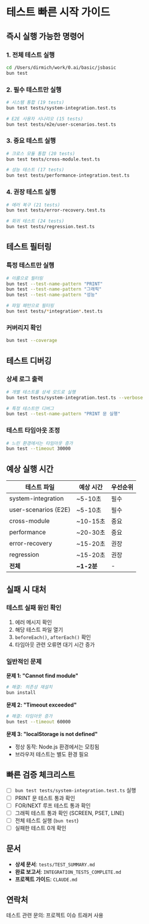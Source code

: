 # 테스트 빠른 시작 가이드

## 즉시 실행 가능한 명령어

### 1. 전체 테스트 실행
```bash
cd /Users/dirmich/work/0.ai/basic/jsbasic
bun test
```

### 2. 필수 테스트만 실행
```bash
# 시스템 통합 (19 tests)
bun test tests/system-integration.test.ts

# E2E 사용자 시나리오 (15 tests)
bun test tests/e2e/user-scenarios.test.ts
```

### 3. 중요 테스트 실행
```bash
# 크로스 모듈 통합 (20 tests)
bun test tests/cross-module.test.ts

# 성능 테스트 (17 tests)
bun test tests/performance-integration.test.ts
```

### 4. 권장 테스트 실행
```bash
# 에러 복구 (21 tests)
bun test tests/error-recovery.test.ts

# 회귀 테스트 (24 tests)
bun test tests/regression.test.ts
```

## 테스트 필터링

### 특정 테스트만 실행
```bash
# 이름으로 필터링
bun test --test-name-pattern "PRINT"
bun test --test-name-pattern "그래픽"
bun test --test-name-pattern "성능"

# 파일 패턴으로 필터링
bun test tests/*integration*.test.ts
```

### 커버리지 확인
```bash
bun test --coverage
```

## 테스트 디버깅

### 상세 로그 출력
```bash
# 개별 테스트를 상세 모드로 실행
bun test tests/system-integration.test.ts --verbose

# 특정 테스트만 디버그
bun test --test-name-pattern "PRINT 문 실행"
```

### 테스트 타임아웃 조정
```bash
# 느린 환경에서는 타임아웃 증가
bun test --timeout 30000
```

## 예상 실행 시간

| 테스트 파일 | 예상 시간 | 우선순위 |
|-----------|---------|---------|
| system-integration | ~5-10초 | 필수 |
| user-scenarios (E2E) | ~5-10초 | 필수 |
| cross-module | ~10-15초 | 중요 |
| performance | ~20-30초 | 중요 |
| error-recovery | ~15-20초 | 권장 |
| regression | ~15-20초 | 권장 |
| **전체** | **~1-2분** | - |

## 실패 시 대처

### 테스트 실패 원인 확인
1. 에러 메시지 확인
2. 해당 테스트 파일 열기
3. `beforeEach()`, `afterEach()` 확인
4. 타임아웃 관련 오류면 대기 시간 증가

### 일반적인 문제

**문제 1: "Cannot find module"**
```bash
# 해결: 의존성 재설치
bun install
```

**문제 2: "Timeout exceeded"**
```bash
# 해결: 타임아웃 증가
bun test --timeout 60000
```

**문제 3: "localStorage is not defined"**
- 정상 동작: Node.js 환경에서는 모킹됨
- 브라우저 테스트는 별도 환경 필요

## 빠른 검증 체크리스트

- [ ] `bun test tests/system-integration.test.ts` 실행
- [ ] PRINT 문 테스트 통과 확인
- [ ] FOR/NEXT 루프 테스트 통과 확인
- [ ] 그래픽 테스트 통과 확인 (SCREEN, PSET, LINE)
- [ ] 전체 테스트 실행 (`bun test`)
- [ ] 실패한 테스트 0개 확인

## 문서

- **상세 문서**: `tests/TEST_SUMMARY.md`
- **완료 보고서**: `INTEGRATION_TESTS_COMPLETE.md`
- **프로젝트 가이드**: `CLAUDE.md`

## 연락처

테스트 관련 문의: 프로젝트 이슈 트래커 사용
